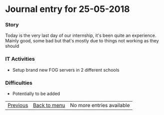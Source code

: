 # Journal entry for 25-05-2018

### Story

Today is the very last day of our internship, it's been quite an experience. Mainly good, some bad but that's mostly due to things not working as they should

### IT Activities

- Setup brand new FOG servers in 2 different schools

### Difficulties

- Potentially to be added

<table><tr><td><a href="24-05.html">Previous</a></td><td><a href="../">Back to menu</a></td><td>No more entries available</td></tr></table>
